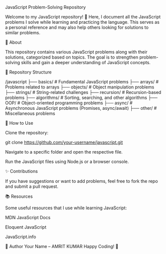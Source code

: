 JavaScript Problem-Solving Repository

Welcome to my JavaScript repository! 🚀 Here, I document all the JavaScript problems I solve while learning and practicing the language. This serves as a personal reference and may also help others looking for solutions to similar problems.

📌 About

This repository contains various JavaScript problems along with their solutions, categorized based on topics. The goal is to strengthen problem-solving skills and gain a deeper understanding of JavaScript concepts.

📂 Repository Structure

/javascript
  ├── basics/         # Fundamental JavaScript problems
  ├── arrays/         # Problems related to arrays
  ├── objects/        # Object manipulation problems
  ├── strings/        # String-related challenges
  ├── recursion/      # Recursion-based problems
  ├── algorithms/     # Sorting, searching, and other algorithms
  ├── OOP/            # Object-oriented programming problems
  ├── async/          # Asynchronous JavaScript problems (Promises, async/await)
  ├── other/          # Miscellaneous problems

🚀 How to Use

Clone the repository:

git clone https://github.com/your-username/javascript.git

Navigate to a specific folder and open the respective file.

Run the JavaScript files using Node.js or a browser console.

✨ Contributions

If you have suggestions or want to add problems, feel free to fork the repo and submit a pull request.

📚 Resources

Some useful resources that I use while learning JavaScript:

MDN JavaScript Docs

Eloquent JavaScript

JavaScript.info

📌 Author
Your Name – AMRIT KUMAR
Happy Coding! 🎯


